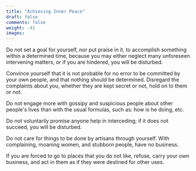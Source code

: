 ```yaml
---
title: "Achieving Inner Peace"
draft: false
comments: false
weight: -41
images:
---
```


Do not set a goal for yourself, nor put praise in it, to accomplish something within a determined time, because you may either neglect many unforeseen intervening matters, or if you are hindered, you will be disturbed.

Convince yourself that it is not probable for no error to be committed by your own people, and that nothing should be determined. Disregard the complaints about you, whether they are kept secret or not, hold on to them or not.

Do not engage more with gossipy and suspicious people about other people's lives than with the usual formulas, such as: how is he doing, etc.

Do not voluntarily promise anyone help in interceding; if it does not succeed, you will be disturbed.

Do not care for things to be done by artisans through yourself. With complaining, moaning women, and stubborn people, have no business.

If you are forced to go to places that you do not like, refuse, carry your own business, and act in them as if they were destined for other uses.